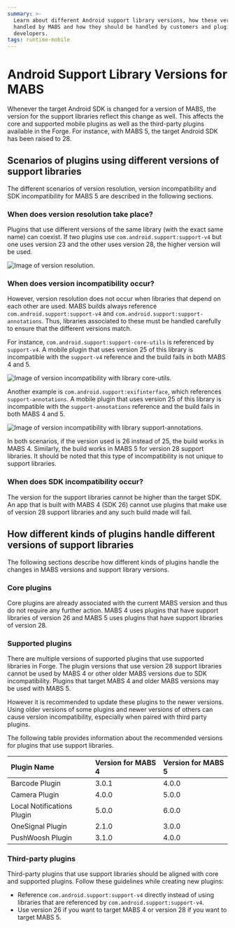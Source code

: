 ```yaml
---
summary: >-
  Learn about different Android support library versions, how these versions are
  handled by MABS and how they should be handled by customers and plugin
  developers.
tags: runtime-mobile
---
```


# Android Support Library Versions for MABS

Whenever the target Android SDK is changed for a version of MABS, the version for the support libraries reflect this change as well. This affects the core and supported mobile plugins as well as the third-party plugins available in the Forge. For instance, with MABS 5, the target Android SDK has been raised to 28.

## Scenarios of plugins using different versions of support libraries

The different scenarios of version resolution, version incompatibility and SDK incompatibility for MABS 5 are described in the following sections.

### When does version resolution take place?

Plugins that use different versions of the same library \(with the exact same name\) can coexist. If two plugins use `com.android.support:support-v4` but one uses version 23 and the other uses version 28, the higher version will be used.

![Image of version resolution.](https://github.com/danielmarquespt/docs-product/tree/e7ea3f444d5129dab245c69ab72ae091554bc4fb/src/deliver-mobile/mobile-apps-build-service/images/android-support-library-versions-2.png?width=600)

### When does version incompatibility occur?

However, version resolution does not occur when libraries that depend on each other are used. MABS builds always reference `com.android.support:support-v4` and `com.android.support:support-annotations`. Thus, libraries associated to these must be handled carefully to ensure that the different versions match.

For instance, `com.android.support:support-core-utils` is referenced by `support-v4`. A mobile plugin that uses version 25 of this library is incompatible with the `support-v4` reference and the build fails in both MABS 4 and 5.

![Image of version incompatibility with library core-utils.](https://github.com/danielmarquespt/docs-product/tree/e7ea3f444d5129dab245c69ab72ae091554bc4fb/src/deliver-mobile/mobile-apps-build-service/images/android-support-library-versions-3.png?width=600)

Another example is `com.android.support:exifinterface`, which references `support-annotations`. A mobile plugin that uses version 25 of this library is incompatible with the `support-annotations` reference and the build fails in both MABS 4 and 5.

![Image of version incompatibility with library support-annotations.](https://github.com/danielmarquespt/docs-product/tree/e7ea3f444d5129dab245c69ab72ae091554bc4fb/src/deliver-mobile/mobile-apps-build-service/images/android-support-library-versions-1.png?width=600)

In both scenarios, if the version used is 26 instead of 25, the build works in MABS 4. Similarly, the build works in MABS 5 for version 28 support libraries. It should be noted that this type of incompatibility is not unique to support libraries.

### When does SDK incompatibility occur?

The version for the support libraries cannot be higher than the target SDK. An app that is built with MABS 4 \(SDK 26\) cannot use plugins that make use of version 28 support libraries and any such build made will fail.

## How different kinds of plugins handle different versions of support libraries

The following sections describe how different kinds of plugins handle the changes in MABS versions and support library versions.

### Core plugins

Core plugins are already associated with the current MABS version and thus do not require any further action. MABS 4 uses plugins that have support libraries of version 26 and MABS 5 uses plugins that have support libraries of version 28.

### Supported plugins

There are multiple versions of supported plugins that use supported libraries in Forge. The plugin versions that use version 28 support libraries cannot be used by MABS 4 or other older MABS versions due to SDK incompatibility. Plugins that target MABS 4 and older MABS versions may be used with MABS 5.

However it is recommended to update these plugins to the newer versions. Using older versions of some plugins and newer versions of others can cause version incompatibility, especially when paired with third party plugins.

The following table provides information about the recommended versions for plugins that use support libraries.

| Plugin Name | Version for MABS 4 | Version for MABS 5 |
| :--- | :--- | :--- |
| Barcode Plugin | 3.0.1 | 4.0.0 |
| Camera Plugin | 4.0.0 | 5.0.0 |
| Local Notifications Plugin | 5.0.0 | 6.0.0 |
| OneSignal Plugin | 2.1.0 | 3.0.0 |
| PushWoosh Plugin | 3.1.0 | 4.0.0 |

### Third-party plugins

Third-party plugins that use support libraries should be aligned with core and supported plugins. Follow these guidelines while creating new plugins:

* Reference `com.android.support:support-v4` directly instead of using libraries that are referenced by `com.android.support:support-v4`.
* Use version 26 if you want to target MABS 4 or version 28 if you want to target MABS 5.

